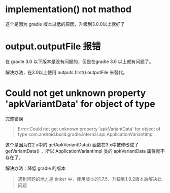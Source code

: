 # implementation() not mathod 

这个是因为 gradle 版本过低的原因，升级到3.0.0以上就好了

# output.outputFile 报错

在 gradle 3.0 以下版本是没有问题的，但是在gradle 3.0 以上就有问题了。

解决办法，在3.0以上使用 outputs.first().outputFile 来替代。

# Could not get unknown property 'apkVariantData' for object of type 

完整错误

> Error:Could not get unknown property 'apkVariantData' for object of type com.android.build.gradle.internal.api.ApplicationVariantImpl.

这个是因为在2.x中的 getApkVariantData() 函数在3.x中被修改成了 getVariantData() ，所以 ApplicationVariantImpl 类的 apkVariantData 属性就不存在了。

解决办法：降低 gradle 的版本

> 遇到问题的地方是 tinker 中，使用版本的1.7.5，升级到1.9.2版本后解决此问题